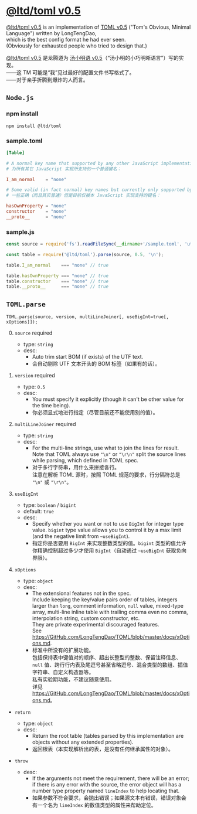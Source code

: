

[@ltd/toml v0.5]
================


[@ltd/toml v0.5] is an implementation of [TOML v0.5] ("Tom's Obvious, Minimal Language") written by LongTengDao,  
which is the best config format he had ever seen.  
(Obviously for exhausted people who tried to design that.)

[@ltd/toml v0.5] 是龙腾道为 [汤小明语 v0.5]（“汤小明的小巧明晰语言”）写的实现。  
——这 TM 可能是“我”见过最好的配置文件书写格式了。  
——对于亲手折腾到爆炸的人而言。


`Node.js`
---------

### npm install

```shell
npm install @ltd/toml
```

### sample.toml

```toml
[Table]

# A normal key name that supported by any other JavaScript implementation:
# 为所有其它 JavaScript 实现所支持的一个普通键名：

I_am_normal    = "none"

# Some valid (in fact normal) key names but currently only supported by this JavaScript implementation:
# 一些正确（而且其实普通）但是目前仅被本 JavaScript 实现支持的键名：

hasOwnProperty = "none"
constructor    = "none"
__proto__      = "none"
```

### sample.js

```js
const source = require('fs').readFileSync(__dirname+'/sample.toml', 'utf8');

const table = require('@ltd/toml').parse(source, 0.5, '\n');

table.I_am_normal    === "none" // true

table.hasOwnProperty === "none" // true
table.constructor    === "none" // true
table.__proto__      === "none" // true
```


`TOML.parse`
------------

```
TOML.parse(source, version, multiLineJoiner[, useBigInt=true[, xOptions]]);
```

0.  `source` required
    *   type: `string`
    *   desc:
        *   Auto trim start BOM (if exists) of the UTF text.
        *   会自动剔除 UTF 文本开头的 BOM 标签（如果有的话）。

1.  `version` required
    *   type: `0.5`
    *   desc:
        *   You must specify it explicitly (though it can't be other value for the time being).
        *   你必须显式地进行指定（尽管目前还不能使用别的值）。

2.  `multiLineJoiner` required
    *   type: `string`
    *   desc:
        *   For the multi-line strings, use what to join the lines for result.  
            Note that TOML always use `"\n"` or `"\r\n"` split the source lines while parsing, which defined in TOML spec.
        *   对于多行字符串，用什么来拼接各行。  
            注意在解析 TOML 源时，按照 TOML 规范的要求，行分隔符总是 `"\n"` 或 `"\r\n"`。

3.  `useBigInt`
    *   type: `boolean` / `bigint`
    *   default: `true`
    *   desc:
        *   Specify whether you want or not to use `BigInt` for integer type value. `bigint` type value allows you to control it by a max limit (and the negative limit from `~useBigInt`).
        *   指定你是否要用 `BigInt` 来实现整数类型的值。`bigint` 类型的值允许你精确控制超过多少才使用 `BigInt`（自动通过 `~useBigInt` 获取负向界限）。

4.  `xOptions`
    *   type: `object`
    *   desc:
        *   The extensional features not in the spec.  
            Include keeping the key/value pairs order of tables, integers larger than `long`, comment information, `null` value, mixed-type array, multi-line inline table with trailing comma even no comma, interpolation string, custom constructor, etc.  
            They are private experimental discouraged features.  
            See <https://GitHub.com/LongTengDao/TOML/blob/master/docs/xOptions.md>.
        *   标准中所没有的扩展功能。  
            包括保持表中键值对的顺序、超出长整型的整数、保留注释信息、`null` 值、跨行行内表及尾逗号甚至省略逗号、混合类型的数组、插值字符串、自定义构造器等。  
            私有实验期功能，不建议随意使用。  
            详见 <https://GitHub.com/LongTengDao/TOML/blob/master/docs/xOptions.md>。

*   `return`
    *   type: `object`
    *   desc:
        *   Return the root table (tables parsed by this implementation are objects without any extended properties).
        *   返回根表（本实现解析出的表，是没有任何继承属性的对象）。

*   `throw`
    *   desc:
        *   If the arguments not meet the requirement, there will be an error; if there is any error with the source, the error object will has a number type property named `lineIndex` to help locating that.
        *   如果参数不符合要求，会抛出错误；如果源文本有错误，错误对象会有一个名为 `lineIndex` 的数值类型的属性来帮助定位。


[@ltd/toml v0.5]: https://www.npmjs.com/package/@ltd/toml

[TOML v0.5]: https://GitHub.com/toml-lang/toml/blob/master/versions/en/toml-v0.5.0.md

[汤小明语 v0.5]: https://GitHub.com/LongTengDao/toml-lang/blob/龙腾道-译/versions/cn/toml-v0.5.0.md
